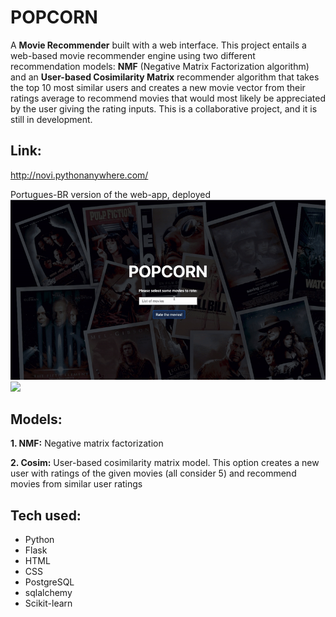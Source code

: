 # POPCORN

A **Movie Recommender** built with a web interface. This project entails a web-based movie recommender engine using two different recommendation models: **NMF** (Negative Matrix Factorization algorithm) and an **User-based Cosimilarity Matrix** recommender algorithm that takes the top 10 most similar users and creates a new movie vector from their ratings average to recommend movies that would most likely be appreciated by the user giving the rating inputs. This is a collaborative project, and it is still in development.
## Link:
http://novi.pythonanywhere.com/
 
Portugues-BR version of the web-app, deployed
<img src="https://github.com/brauliotegui/POPCORN/blob/master/demo1.gif">
<img src="https://github.com/brauliotegui/POPCORN/blob/master/demo2.gif">

## Models:
  **1. NMF:** Negative matrix factorization
  
  **2. Cosim:** User-based cosimilarity matrix model. This option creates a new user with ratings of the given movies (all consider 5) and recommend movies from similar user ratings
  

## Tech used:
 - Python
 - Flask
 - HTML
 - CSS
 - PostgreSQL
 - sqlalchemy
 - Scikit-learn
